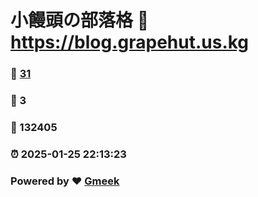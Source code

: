 # 小饅頭の部落格 :link: https://blog.grapehut.us.kg 
### :page_facing_up: [31](https://blog.grapehut.us.kg/tag.html) 
### :speech_balloon: 3 
### :hibiscus: 132405 
### :alarm_clock: 2025-01-25 22:13:23 
### Powered by :heart: [Gmeek](https://github.com/Meekdai/Gmeek)
